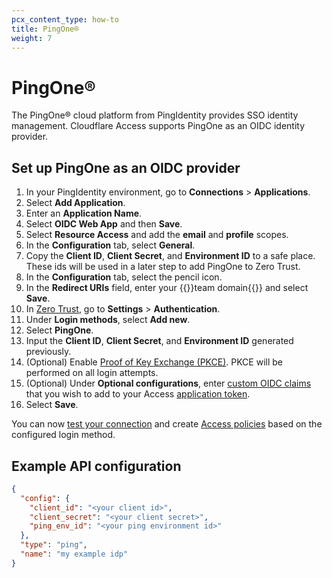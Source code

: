 ```yaml
---
pcx_content_type: how-to
title: PingOne®
weight: 7
---
```


# PingOne®

The PingOne® cloud platform from PingIdentity provides SSO identity management. Cloudflare Access supports PingOne as an OIDC identity provider.

## Set up PingOne as an OIDC provider

1. In your PingIdentity environment, go to **Connections** > **Applications**.
2. Select **Add Application**.
3. Enter an **Application Name**.
4. Select **OIDC Web App** and then **Save**.
5. Select **Resource Access** and add the **email** and **profile** scopes.
6. In the **Configuration** tab, select **General**.
7. Copy the **Client ID**, **Client Secret**, and **Environment ID** to a safe place. These ids will be used in a later step to add PingOne to Zero Trust.
8. In the **Configuration** tab, select the pencil icon.
9. In the **Redirect URIs** field, enter your {{<glossary-tooltip term_id="team-domain">}}team domain{{</glossary-tooltip>}} and select **Save**.
10. In [Zero Trust](https://one.dash.cloudflare.com/), go to **Settings** > **Authentication**.
11. Under **Login methods**, select **Add new**.
12. Select **PingOne**.
13. Input the **Client ID**, **Client Secret**, and **Environment ID** generated previously.
14. (Optional) Enable [Proof of Key Exchange (PKCE)](https://www.oauth.com/oauth2-servers/pkce/). PKCE will be performed on all login attempts.
15. (Optional) Under **Optional configurations**, enter [custom OIDC claims](/cloudflare-one/identity/idp-integration/generic-oidc/#oidc-claims) that you wish to add to your Access [application token](/cloudflare-one/identity/authorization-cookie/application-token/).
16. Select **Save**.

You can now [test your connection](/cloudflare-one/identity/idp-integration#test-idps-in-zero-trust) and create [Access policies](/cloudflare-one/policies/access/) based on the configured login method.

## Example API configuration

```json
{
  "config": {
    "client_id": "<your client id>",
    "client_secret": "<your client secret>",
    "ping_env_id": "<your ping environment id>"
  },
  "type": "ping",
  "name": "my example idp"
}
```

